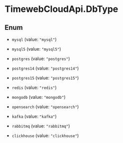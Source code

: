 # TimewebCloudApi.DbType

## Enum


* `mysql` (value: `"mysql"`)

* `mysql5` (value: `"mysql5"`)

* `postgres` (value: `"postgres"`)

* `postgres14` (value: `"postgres14"`)

* `postgres15` (value: `"postgres15"`)

* `redis` (value: `"redis"`)

* `mongodb` (value: `"mongodb"`)

* `opensearch` (value: `"opensearch"`)

* `kafka` (value: `"kafka"`)

* `rabbitmq` (value: `"rabbitmq"`)

* `clickhouse` (value: `"clickhouse"`)



